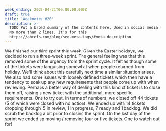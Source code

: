 ```yaml
---
week_ending: 2023-04-21T00:00:00.000Z
draft: true
title: 'Weeknotes #20'
description: >-
  TODO Put a broad summary of the contents here. Used in social media links etc.
  No more than 2 lines. It's for this
  https://ahrefs.com/blog/seo-meta-tags/#meta-description
---
```


We finished our third sprint this week. Given the Easter holidays, we decided to run a three-week sprint. The general feeling was that this removed some of the urgency from the sprint cycle. It felt as though some of the tickets were languising somewhat when people returned from holiday. We'll think about this carefully next time a similar situation arises. We also had some issues with loosely defined tickets which then have a tendency to soak up any new requirements that people come up with when reviewing. Perhaps a better way of dealing with this kind of ticket is to close them off, raising a new ticket with the additional, more specific requirements. One to try out. In terms of numbers, we closed off 44 tickets (5 of which were closed with no action). We ended up with 14 tickets dropping through: 5 in review, 1 in progress, 7 ready and 1 backlog. We did scrub the backlog a bit prior to closing the sprint. On the last day of the sprint we ended up moving / removing four or five tickets. One to watch out for!

